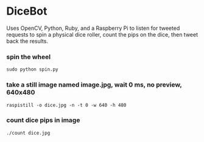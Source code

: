 # DiceBot

Uses OpenCV, Python, Ruby, and a Raspberry Pi to listen for tweeted requests to spin a physical dice roller, count the pips on the dice, then tweet back the results. 


### spin the wheel

    sudo python spin.py

### take a still image named image.jpg, wait 0 ms, no preview, 640x480

    raspistill -o dice.jpg -n -t 0 -w 640 -h 480

### count dice pips in image

    ./count dice.jpg 




